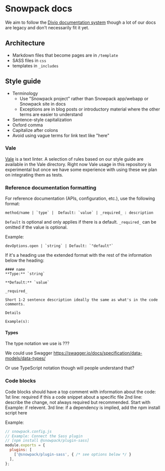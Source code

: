 # Snowpack docs

We aim to follow the [Divio documentation system](https://documentation.divio.com/introduction/) though a lot of our docs are legacy and don't necessarily fit it yet.

## Architecture

- Markdown files that become pages are in `/template`
- SASS files in `css`
- templates in `_includes`

## Style guide

- Terminology
  - Use "Snowpack project" rather than Snowpack app/webapp or Snowpack site in docs
  - Exceptions are in blog posts or introductory material where the other terms are easier to understand
- Sentence-style capitalization
- Oxford comma
- Capitalize after colons
- Avoid using vague terms for link text like "here"

### Vale

[Vale](https://github.com/errata-ai/vale) is a text linter. A selection of rules based on our style guide are available in the Vale directory. Right now Vale usage in this repository is experimental but once we have some experience with using these we plan on integrating them as tests.

### Reference documentation formatting

For reference documentation (APIs, configuration, etc.), use the following format:

```
method/name | `type` |  Default: `value` | _required_ : description
```

`Default` is optional and only applies if there is a default. `_required_` can be omitted if the value is optional.

Example:

```
devOptions.open | `string` | Default: `"default"`
```

If it's a heading use the extended format with the rest of the information below the heading:

```
#### name
**Type:** `string`

**Default:** `value`

_required_

Short 1-2 sentence description ideally the same as what's in the code comments.

Details

Example(s):
```

#### Types

The type notation we use is ???

We could use Swagger
https://swagger.io/docs/specification/data-models/data-types/

Or use TypeScript notation though will people understand that?

### Code blocks

Code blocks should have a top comment with information about the code:
1st line: required if this a code snippet about a specific file
2nd line: describe the change, not always required but recommended. Start with Example: if relevent.
3rd line: if a dependency is implied, add the npm install script here

Example:

```js
// snowpack.config.js
// Example: Connect the Sass plugin
// [npm install @snowpack/plugin-sass]
module.exports = {
  plugins: [
    ['@snowpack/plugin-sass', { /* see options below */ }
  ],
};
```
